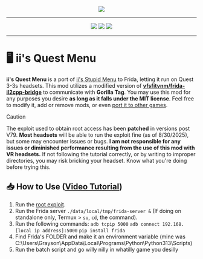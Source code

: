 <p align="center">
  <a href="#"><img src="https://i.imgur.com/HtO7VKw.png"></a>
</p>

---

<p align="center">
	<a href="https://github.com/iiDk-the-actual/iis.Quest.Menu/releases"><img src="https://img.shields.io/github/v/release/iiDk-the-actual/iis.Quest.Menu?label=version&style=for-the-badge"></a>
	<a href="https://github.com/iiDk-the-actual/iis.Quest.Menu/releases/latest"><img src="https://img.shields.io/github/downloads/iiDk-the-actual/iis.Quest.Menu/latest?style=for-the-badge"></a>
	<a href="https://discord.gg/iidk"><img src="https://img.shields.io/discord/1170093288557129748?label=discord&style=for-the-badge&color=blueviolet"></a>
</p>

---

# 🖥️ ii's Quest Menu
**ii's Quest Menu** is a port of [ii's Stupid Menu](https://github.com/iiDk-the-actual/iis.Stupid.Menu) to Frida, letting it run on Quest 3-3s headsets.
This mod utilizes a modified version of **[vfsfitvnm/frida-il2cpp-bridge](https://github.com/vfsfitvnm/frida-il2cpp-bridge)** to communicate with **Gorilla Tag**.
You may use this mod for any purposes you desire **as long as it falls under the MIT license**. Feel free to modify it, add or remove mods, or even [port it to other games](https://drive.iidk.online/funny/steal%20a%20brainrot.mp4).

> [!CAUTION]
> The exploit used to obtain root access has been **patched** in versions post V79. **Most headsets** will be able to run the exploit fine (as of 8/30/2025), but some may encounter issues or bugs. **I am not responsible for any issues or diminished performance resulting from the use of this mod with VR headsets.**
> If not following the tutorial correctly, or by writing to improper directories, you may risk bricking your headset. Know what you're doing before trying this.

## 📥 How to Use ([Video Tutorial](https://www.youtube.com/watch?v=YhiYD-SWrOo))
1. Run the [root exploit](https://drive.iidk.online/src/Quest3-Root).
2. Run the Frida server `./data/local/tmp/frida-server &` (If doing on standalone only, Termux > `su`, `cd`, the command).
3. Run the following commands: `adb tcpip 5000` `adb connect 192.168.[local ip address]:5000` `pip install frida`
4. Find Frida's FOLDER and make it an environment variable (mine was C:\Users\Grayson\AppData\Local\Programs\Python\Python313\Scripts\)
5. Run the batch script and go willy nilly in whatilly game you desilly
